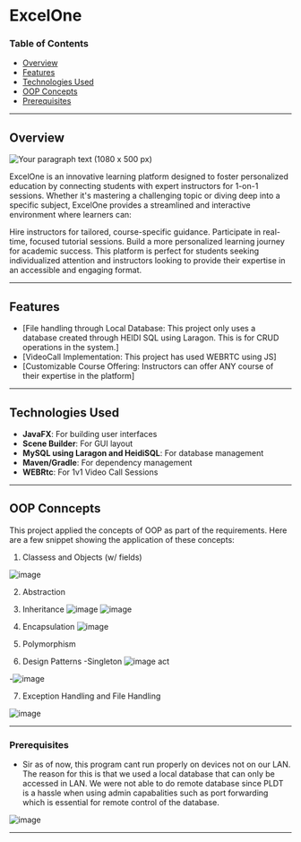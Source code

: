 # ExcelOne

### Table of Contents

- [Overview](#overview)
- [Features](#features)
- [Technologies Used](#technologies-used)
- [OOP Concepts](#oop-concepts)
- [Prerequisites](#prerequisites)


---

## Overview
![Your paragraph text (1080 x 500 px)](https://github.com/user-attachments/assets/c2c27546-a6b9-46f5-939f-8a2619662e74)


ExcelOne is an innovative learning platform designed to foster personalized education by connecting students with expert instructors for 1-on-1 sessions. Whether it's mastering a challenging topic or diving deep into a specific subject, ExcelOne provides a streamlined and interactive environment where learners can:

Hire instructors for tailored, course-specific guidance.
Participate in real-time, focused tutorial sessions.
Build a more personalized learning journey for academic success.
This platform is perfect for students seeking individualized attention and instructors looking to provide their expertise in an accessible and engaging format.

---

## Features

- [File handling through Local Database: This project only uses a database created through HEIDI SQL using Laragon. This is for CRUD operations in the system.]
- [VideoCall Implementation: This project has used WEBRTC using JS]
- [Customizable Course Offering: Instructors can offer ANY course of their expertise in the platform]

---

## Technologies Used

- **JavaFX**: For building user interfaces
- **Scene Builder**: For GUI layout
- **MySQL using Laragon and HeidiSQL**: For database management
- **Maven/Gradle**: For dependency management
- **WEBRtc**: For 1v1 Video Call Sessions

---

## OOP Conncepts

This project applied the concepts of OOP as part of the requirements. Here are a few snippet showing the application of these concepts:

1. Classess and Objects (w/ fields) 

![image](https://github.com/user-attachments/assets/40fa819a-a051-4554-8a48-a3361ba3e80c)

2. Abstraction 


3. Inheritance
![image](https://github.com/user-attachments/assets/c2409b6d-e28c-4365-a7a0-04a611fde9f6)
![image](https://github.com/user-attachments/assets/2e3b53aa-4ae3-48fd-87c9-b505db8f31fc)

4. Encapsulation
![image](https://github.com/user-attachments/assets/f990c94c-3725-45b6-80eb-cae2e603e31d)

5. Polymorphism



6. Design Patterns
-Singleton
![image](https://github.com/user-attachments/assets/af668ca3-c1b5-4ee1-ad7f-db533707842b)
   act

-![image](https://github.com/user-attachments/assets/00ab9216-4e47-4821-a38f-87c6d80b638b)

7. Exception Handling and File Handling

![image](https://github.com/user-attachments/assets/59049910-8e79-486b-bfed-7ccc5d0be003)



---

### Prerequisites

- Sir as of now, this program cant run properly on devices not on our LAN. The reason for this is that we used a local database that can only be accessed in LAN. We were not able to do remote
database since PLDT is a hassle when using admin capabalities such as port forwarding which is essential for remote control of the database.

![image](https://github.com/user-attachments/assets/38313405-5528-4ab7-91df-2b92804a5bea)



---


